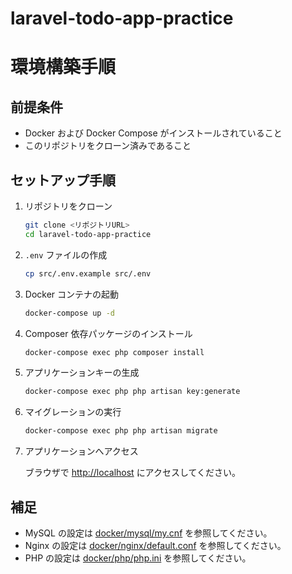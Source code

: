 # laravel-todo-app-practice

# 環境構築手順

## 前提条件

- Docker および Docker Compose がインストールされていること
- このリポジトリをクローン済みであること

## セットアップ手順

1. リポジトリをクローン

   ```sh
   git clone <リポジトリURL>
   cd laravel-todo-app-practice
   ```

2. `.env` ファイルの作成

   ```sh
   cp src/.env.example src/.env
   ```

3. Docker コンテナの起動

   ```sh
   docker-compose up -d
   ```

4. Composer 依存パッケージのインストール

   ```sh
   docker-compose exec php composer install
   ```

5. アプリケーションキーの生成

   ```sh
   docker-compose exec php php artisan key:generate
   ```

6. マイグレーションの実行

   ```sh
   docker-compose exec php php artisan migrate
   ```

7. アプリケーションへアクセス

   ブラウザで [http://localhost](http://localhost) にアクセスしてください。

## 補足

- MySQL の設定は [docker/mysql/my.cnf](docker/mysql/my.cnf) を参照してください。
- Nginx の設定は [docker/nginx/default.conf](docker/nginx/default.conf) を参照してください。
- PHP の設定は [docker/php/php.ini](docker/php/php.ini) を参照してください。
